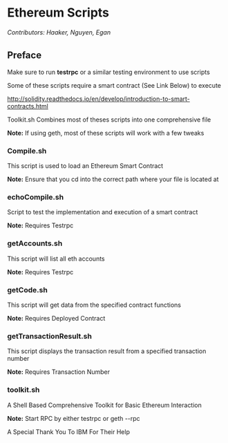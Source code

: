 # Ethereum Scripts

###### Contributors: Haaker, Nguyen, Egan

## Preface
Make sure to run <b>testrpc</b> or a similar testing environment to use scripts

Some of these scripts require a smart contract (See Link Below) to execute

http://solidity.readthedocs.io/en/develop/introduction-to-smart-contracts.html

Toolkit.sh Combines most of theses scripts into one comprehensive file


<b>Note:</b> If using geth, most of these scripts will work with a few tweaks

### Compile.sh

This script is used to load an Ethereum Smart Contract

<b>Note:</b> Ensure that you cd into the correct path where your file is located at

### echoCompile.sh

Script to test the implementation and execution of a smart contract

<b>Note:</b> Requires Testrpc

### getAccounts.sh

This script will list all eth accounts

<b>Note:</b> Requires Testrpc

### getCode.sh

This script will get data from the specified contract functions

<b>Note:</b> Requires Deployed Contract

### getTransactionResult.sh

This script displays the transaction result from a specified transaction number

<b>Note:</b> Requires Transaction Number

### toolkit.sh

A Shell Based Comprehensive Toolkit for Basic Ethereum Interaction 

<b>Note:</b> Start RPC by either testrpc or geth --rpc

A Special Thank You To IBM For Their Help
